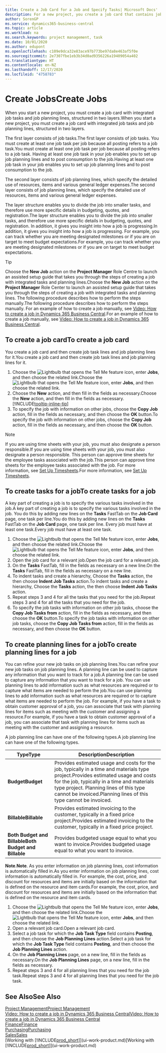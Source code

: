```yaml
---
title: Create a Job Card for a Job and Specify Tasks| Microsoft Docs'
description: For a new project, you create a job card that contains job tasks and planning lines, to help you manage progress and budgets.
author: SorenGP
ms.service: dynamics365-business-central
ms.topic: article
ms.workload: na
ms.search.keywords: project management, task
ms.date: 10/01/2020
ms.author: edupont
ms.openlocfilehash: c109e9dca32e83ace97b773be97da8e463af5f0e
ms.sourcegitcommit: 2e7307fbe1eb3b34d0ad9356226a19409054a402
ms.translationtype: HT
ms.contentlocale: en-NZ
ms.lasthandoff: 12/17/2020
ms.locfileid: "4758783"
---
```

# <a name="create-jobs"></a><span data-ttu-id="b16f8-103">Create Jobs</span><span class="sxs-lookup"><span data-stu-id="b16f8-103">Create Jobs</span></span>
<span data-ttu-id="b16f8-104">When you start a new project, you must create a job card with integrated job tasks and job planning lines, structured in two layers.</span><span class="sxs-lookup"><span data-stu-id="b16f8-104">When you start a new project, you must create a job card with integrated job tasks and job planning lines, structured in two layers.</span></span>  

<span data-ttu-id="b16f8-105">The first layer consists of job tasks.</span><span class="sxs-lookup"><span data-stu-id="b16f8-105">The first layer consists of job tasks.</span></span> <span data-ttu-id="b16f8-106">You must create at least one job task per job because all posting refers to a job task.</span><span class="sxs-lookup"><span data-stu-id="b16f8-106">You must create at least one job task per job because all posting refers to a job task.</span></span> <span data-ttu-id="b16f8-107">Having at least one job task in your job enables you to set up job planning lines and to post consumption to the job.</span><span class="sxs-lookup"><span data-stu-id="b16f8-107">Having at least one job task in your job enables you to set up job planning lines and to post consumption to the job.</span></span>

<span data-ttu-id="b16f8-108">The second layer consists of job planning lines, which specify the detailed use of resources, items and various general ledger expenses.</span><span class="sxs-lookup"><span data-stu-id="b16f8-108">The second layer consists of job planning lines, which specify the detailed use of resources, items and various general ledger expenses.</span></span>

<span data-ttu-id="b16f8-109">The layer structure enables you to divide the job into smaller tasks, and therefore use more specific details in budgeting, quotes, and registration.</span><span class="sxs-lookup"><span data-stu-id="b16f8-109">The layer structure enables you to divide the job into smaller tasks, and therefore use more specific details in budgeting, quotes, and registration.</span></span> <span data-ttu-id="b16f8-110">In addition, it gives you insight into how a job is progressing.</span><span class="sxs-lookup"><span data-stu-id="b16f8-110">In addition, it gives you insight into how a job is progressing.</span></span> <span data-ttu-id="b16f8-111">For example, you can track whether you are meeting designated milestones or if you are on target to meet budget expectations.</span><span class="sxs-lookup"><span data-stu-id="b16f8-111">For example, you can track whether you are meeting designated milestones or if you are on target to meet budget expectations.</span></span>

> [!TIP]
> <span data-ttu-id="b16f8-112">Choose the **New Job** action on the **Project Manager** Role Centre to launch an assisted setup guide that takes you through the steps of creating a job with integrated tasks and planning lines.</span><span class="sxs-lookup"><span data-stu-id="b16f8-112">Choose the **New Job** action on the **Project Manager** Role Center to launch an assisted setup guide that takes you through the steps of creating a job with integrated tasks and planning lines.</span></span> <span data-ttu-id="b16f8-113">The following procedure describes how to perform the steps manually.</span><span class="sxs-lookup"><span data-stu-id="b16f8-113">The following procedure describes how to perform the steps manually.</span></span> <span data-ttu-id="b16f8-114">For an example of how to create a job manually, see [Video: How to create a job in Dynamics 365 Business Central](https://www.youtube.com/watch?v=VqaPWr7BWmw).</span><span class="sxs-lookup"><span data-stu-id="b16f8-114">For an example of how to create a job manually, see [Video: How to create a job in Dynamics 365 Business Central](https://www.youtube.com/watch?v=VqaPWr7BWmw).</span></span>

## <a name="to-create-a-job-card"></a><span data-ttu-id="b16f8-115">To create a job card</span><span class="sxs-lookup"><span data-stu-id="b16f8-115">To create a job card</span></span>
<span data-ttu-id="b16f8-116">You create a job card and then create job task lines and job planning lines for it.</span><span class="sxs-lookup"><span data-stu-id="b16f8-116">You create a job card and then create job task lines and job planning lines for it.</span></span>

1. <span data-ttu-id="b16f8-117">Choose the ![Lightbulb that opens the Tell Me feature](media/ui-search/search_small.png "Tell me what you want to do") icon, enter **Jobs**, and then choose the related link.</span><span class="sxs-lookup"><span data-stu-id="b16f8-117">Choose the ![Lightbulb that opens the Tell Me feature](media/ui-search/search_small.png "Tell me what you want to do") icon, enter **Jobs**, and then choose the related link.</span></span>  
2. <span data-ttu-id="b16f8-118">Choose the **New** action, and then fill in the fields as necessary.</span><span class="sxs-lookup"><span data-stu-id="b16f8-118">Choose the **New** action, and then fill in the fields as necessary.</span></span> [!INCLUDE[tooltip-inline-tip](includes/tooltip-inline-tip_md.md)]
3. <span data-ttu-id="b16f8-119">To specify the job with information on other jobs, choose the **Copy Job** action, fill in the fields as necessary, and then choose the **OK** button.</span><span class="sxs-lookup"><span data-stu-id="b16f8-119">To specify the job with information on other jobs, choose the **Copy Job** action, fill in the fields as necessary, and then choose the **OK** button.</span></span>

> [!NOTE]  
>   <span data-ttu-id="b16f8-120">If you are using time sheets with your job, you must also designate a person responsible.</span><span class="sxs-lookup"><span data-stu-id="b16f8-120">If you are using time sheets with your job, you must also designate a person responsible.</span></span> <span data-ttu-id="b16f8-121">This person can approve time sheets for the employee tasks associated with the job.</span><span class="sxs-lookup"><span data-stu-id="b16f8-121">This person can approve time sheets for the employee tasks associated with the job.</span></span> <span data-ttu-id="b16f8-122">For more information, see [Set Up Timesheets](projects-how-setup-time-sheets.md).</span><span class="sxs-lookup"><span data-stu-id="b16f8-122">For more information, see [Set Up Timesheets](projects-how-setup-time-sheets.md).</span></span>

## <a name="to-create-tasks-for-a-job"></a><span data-ttu-id="b16f8-123">To create tasks for a job</span><span class="sxs-lookup"><span data-stu-id="b16f8-123">To create tasks for a job</span></span>
<span data-ttu-id="b16f8-124">A key part of creating a job is to specify the various tasks involved in the job.</span><span class="sxs-lookup"><span data-stu-id="b16f8-124">A key part of creating a job is to specify the various tasks involved in the job.</span></span> <span data-ttu-id="b16f8-125">You do this by adding new lines on the **Tasks** FastTab on the **Job Card** page, one task per line.</span><span class="sxs-lookup"><span data-stu-id="b16f8-125">You do this by adding new lines on the **Tasks** FastTab on the **Job Card** page, one task per line.</span></span> <span data-ttu-id="b16f8-126">Every job must have at least one task.</span><span class="sxs-lookup"><span data-stu-id="b16f8-126">Every job must have at least one task.</span></span>

1. <span data-ttu-id="b16f8-127">Choose the ![Lightbulb that opens the Tell Me feature](media/ui-search/search_small.png "Tell me what you want to do") icon, enter **Jobs**, and then choose the related link.</span><span class="sxs-lookup"><span data-stu-id="b16f8-127">Choose the ![Lightbulb that opens the Tell Me feature](media/ui-search/search_small.png "Tell me what you want to do") icon, enter **Jobs**, and then choose the related link.</span></span>
2. <span data-ttu-id="b16f8-128">Open the job card for a relevant job.</span><span class="sxs-lookup"><span data-stu-id="b16f8-128">Open the job card for a relevant job.</span></span>
3. <span data-ttu-id="b16f8-129">On the **Tasks** FastTab, fill in the fields as necessary on a new line.</span><span class="sxs-lookup"><span data-stu-id="b16f8-129">On the **Tasks** FastTab, fill in the fields as necessary on a new line.</span></span>
4. <span data-ttu-id="b16f8-130">To indent tasks and create a hierarchy, Choose the **Tasks** action, the then choose **Indent Job Tasks** action.</span><span class="sxs-lookup"><span data-stu-id="b16f8-130">To indent tasks and create a hierarchy, Choose the **Tasks** action, the then choose **Indent Job Tasks** action.</span></span>
5. <span data-ttu-id="b16f8-131">Repeat steps 3 and 4 for all the tasks that you need for the job.</span><span class="sxs-lookup"><span data-stu-id="b16f8-131">Repeat steps 3 and 4 for all the tasks that you need for the job.</span></span>
6. <span data-ttu-id="b16f8-132">To specify the job tasks with information on other job tasks, choose the **Copy Job Tasks from** action, fill in the fields as necessary, and then choose the **OK** button.</span><span class="sxs-lookup"><span data-stu-id="b16f8-132">To specify the job tasks with information on other job tasks, choose the **Copy Job Tasks from** action, fill in the fields as necessary, and then choose the **OK** button.</span></span>

## <a name="to-create-planning-lines-for-a-job"></a><span data-ttu-id="b16f8-133">To create planning lines for a job</span><span class="sxs-lookup"><span data-stu-id="b16f8-133">To create planning lines for a job</span></span>
<span data-ttu-id="b16f8-134">You can refine your new job tasks on job planning lines.</span><span class="sxs-lookup"><span data-stu-id="b16f8-134">You can refine your new job tasks on job planning lines.</span></span> <span data-ttu-id="b16f8-135">A planning line can be used to capture any information that you want to track for a job.</span><span class="sxs-lookup"><span data-stu-id="b16f8-135">A planning line can be used to capture any information that you want to track for a job.</span></span> <span data-ttu-id="b16f8-136">You can use planning lines to add information such as what resources are required or to capture what items are needed to perform the job.</span><span class="sxs-lookup"><span data-stu-id="b16f8-136">You can use planning lines to add information such as what resources are required or to capture what items are needed to perform the job.</span></span> <span data-ttu-id="b16f8-137">For example, if you have a task to obtain customer approval of a job, you can associate that task with planning lines for items such as meeting with the customer and assigning a resource.</span><span class="sxs-lookup"><span data-stu-id="b16f8-137">For example, if you have a task to obtain customer approval of a job, you can associate that task with planning lines for items such as meeting with the customer and assigning a resource.</span></span>  

<span data-ttu-id="b16f8-138">A job planning line can have one of the following types.</span><span class="sxs-lookup"><span data-stu-id="b16f8-138">A job planning line can have one of the following types.</span></span>  

| <span data-ttu-id="b16f8-139">Type</span><span class="sxs-lookup"><span data-stu-id="b16f8-139">Type</span></span> | <span data-ttu-id="b16f8-140">Description</span><span class="sxs-lookup"><span data-stu-id="b16f8-140">Description</span></span> |
| --- | --- |
| <span data-ttu-id="b16f8-141">**Budget**</span><span class="sxs-lookup"><span data-stu-id="b16f8-141">**Budget**</span></span> |<span data-ttu-id="b16f8-142">Provides estimated usage and costs for the job, typically in a time and materials type project.</span><span class="sxs-lookup"><span data-stu-id="b16f8-142">Provides estimated usage and costs for the job, typically in a time and materials type project.</span></span> <span data-ttu-id="b16f8-143">Planning lines of this type cannot be invoiced.</span><span class="sxs-lookup"><span data-stu-id="b16f8-143">Planning lines of this type cannot be invoiced.</span></span> |
| <span data-ttu-id="b16f8-144">**Billable**</span><span class="sxs-lookup"><span data-stu-id="b16f8-144">**Billable**</span></span> |<span data-ttu-id="b16f8-145">Provides estimated invoicing to the customer, typically in a fixed price project.</span><span class="sxs-lookup"><span data-stu-id="b16f8-145">Provides estimated invoicing to the customer, typically in a fixed price project.</span></span> |
| <span data-ttu-id="b16f8-146">**Both Budget and Billable**</span><span class="sxs-lookup"><span data-stu-id="b16f8-146">**Both Budget and Billable**</span></span> |<span data-ttu-id="b16f8-147">Provides budgeted usage equal to what you want to invoice.</span><span class="sxs-lookup"><span data-stu-id="b16f8-147">Provides budgeted usage equal to what you want to invoice.</span></span> |

<span data-ttu-id="b16f8-148">**Note**.</span><span class="sxs-lookup"><span data-stu-id="b16f8-148">**Note**.</span></span> <span data-ttu-id="b16f8-149">As you enter information on job planning lines, cost information is automatically filled in.</span><span class="sxs-lookup"><span data-stu-id="b16f8-149">As you enter information on job planning lines, cost information is automatically filled in.</span></span> <span data-ttu-id="b16f8-150">For example, the cost, price, and discount for resources and items are initially based on the information that is defined on the resource and item cards.</span><span class="sxs-lookup"><span data-stu-id="b16f8-150">For example, the cost, price, and discount for resources and items are initially based on the information that is defined on the resource and item cards.</span></span>

1. <span data-ttu-id="b16f8-151">Choose the ![Lightbulb that opens the Tell Me feature](media/ui-search/search_small.png "Tell me what you want to do") icon, enter **Jobs**, and then choose the related link.</span><span class="sxs-lookup"><span data-stu-id="b16f8-151">Choose the ![Lightbulb that opens the Tell Me feature](media/ui-search/search_small.png "Tell me what you want to do") icon, enter **Jobs**, and then choose the related link.</span></span>
2. <span data-ttu-id="b16f8-152">Open a relevant job card.</span><span class="sxs-lookup"><span data-stu-id="b16f8-152">Open a relevant job card.</span></span>
3. <span data-ttu-id="b16f8-153">Select a job task for which the **Job Task Type** field contains **Posting**, and then choose the **Job Planning Lines** action.</span><span class="sxs-lookup"><span data-stu-id="b16f8-153">Select a job task for which the **Job Task Type** field contains **Posting**, and then choose the **Job Planning Lines** action.</span></span>  
4. <span data-ttu-id="b16f8-154">On the **Job Planning Lines** page, on a new line, fill in the fields as necessary.</span><span class="sxs-lookup"><span data-stu-id="b16f8-154">On the **Job Planning Lines** page, on a new line, fill in the fields as necessary.</span></span>
5. <span data-ttu-id="b16f8-155">Repeat steps 3 and 4 for all planning lines that you need for the job task.</span><span class="sxs-lookup"><span data-stu-id="b16f8-155">Repeat steps 3 and 4 for all planning lines that you need for the job task.</span></span>

## <a name="see-also"></a><span data-ttu-id="b16f8-156">See Also</span><span class="sxs-lookup"><span data-stu-id="b16f8-156">See Also</span></span>

[<span data-ttu-id="b16f8-157">Project Management</span><span class="sxs-lookup"><span data-stu-id="b16f8-157">Project Management</span></span>](projects-manage-projects.md)  
[<span data-ttu-id="b16f8-158">Video: How to create a job in Dynamics 365 Business Central</span><span class="sxs-lookup"><span data-stu-id="b16f8-158">Video: How to create a job in Dynamics 365 Business Central</span></span>](https://www.youtube.com/watch?v=VqaPWr7BWmw)  
[<span data-ttu-id="b16f8-159">Finance</span><span class="sxs-lookup"><span data-stu-id="b16f8-159">Finance</span></span>](finance.md)  
[<span data-ttu-id="b16f8-160">Purchasing</span><span class="sxs-lookup"><span data-stu-id="b16f8-160">Purchasing</span></span>](purchasing-manage-purchasing.md)  
[<span data-ttu-id="b16f8-161">Sales</span><span class="sxs-lookup"><span data-stu-id="b16f8-161">Sales</span></span>](sales-manage-sales.md)  
<span data-ttu-id="b16f8-162">[Working with [!INCLUDE[prod_short](includes/prod_short.md)]](ui-work-product.md)</span><span class="sxs-lookup"><span data-stu-id="b16f8-162">[Working with [!INCLUDE[prod_short](includes/prod_short.md)]](ui-work-product.md)</span></span>  
